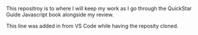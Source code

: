 This repositroy is to where I will keep my work as I go through the QuickStar Guide Javascript book alongside my review.

This line was added in from VS Code while having the reposity cloned.
